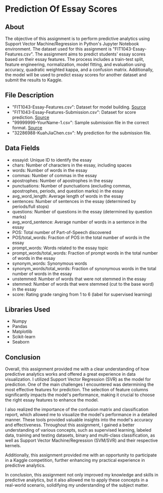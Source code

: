 # Prediction Of Essay Scores

## About
The objective of this assignment is to perform predictive analytics using Support Vector Machine/Regression in Python's Jupyter Notebook environment. The dataset used for this assignment is "FIT1043-Essay-Features.csv". The assignment aims to predict students' essay scores based on their essay features. The process includes a train-test split, feature engineering, normalization, model fitting, and evaluation using accuracy, quadratic weighted kappa, and a confusion matrix. Additionally, the model will be used to predict essay scores for another dataset and submit the results to Kaggle.

## File Description
- "FIT1043-Essay-Features.csv": Dataset for model building. [Source](https://www.kaggle.com/c/mum-fit1043-s1-2021/data)
- "FIT1043-Essay-Features-Submission.csv": Dataset for score prediction. [Source](https://www.kaggle.com/c/mum-fit1043-s1-2021/data)
- "99999999-YourName-1.csv": Sample submission file in the correct format. [Source](https://www.kaggle.com/c/mum-fit1043-s1-2021/data)
- "32286988-KuahJiaChen.csv": My prediction for the submission file.

## Data Fields
- essayid: Unique ID to identify the essay
- chars: Number of characters in the essay, including spaces
- words: Number of words in the essay
- commas: Number of commas in the essay
- apostrophes: Number of apostrophes in the essay
- punctuations: Number of punctuations (excluding commas, apostrophes, periods, and question marks) in the essay
- avg_word_length: Average length of words in the essay
- sentences: Number of sentences in the essay (determined by periods/full stops)
- questions: Number of questions in the essay (determined by question marks)
- avg_word_sentence: Average number of words in a sentence in the essay
- POS: Total number of Part-of-Speech discovered
- POS/total_words: Fraction of POS in the total number of words in the essay
- prompt_words: Words related to the essay topic
- prompt_words/total_words: Fraction of prompt words in the total number of words in the essay
- synonym_words: Synonymous words
- synonym_words/total_words: Fraction of synonymous words in the total number of words in the essay
- unstemmed: Number of words that were not stemmed in the essay
- stemmed: Number of words that were stemmed (cut to the base word) in the essay
- score: Rating grade ranging from 1 to 6 (label for supervised learning)

## Libraries Used
- Numpy
- Pandas
- Matplotlib
- Scikit-learn
- Seaborn

## Conclusion
Overall, this assignment provided me with a clear understanding of how predictive analytics works and offered a great experience in data visualization. I utilized Support Vector Regression (SVR) as the model for prediction. One of the main challenges I encountered was determining the most effective features for prediction. The selection of feature columns significantly impacts the model's performance, making it crucial to choose the right essay features to enhance the model.

I also realized the importance of the confusion matrix and classification report, which allowed me to visualize the model's performance in a detailed manner. These tools provided valuable insights into the model's accuracy and effectiveness. Throughout this assignment, I gained a better understanding of various concepts, such as supervised learning, labeled data, training and testing datasets, binary and multi-class classification, as well as Support Vector Machine/Regression (SVM/SVR) and their respective kernels.

Additionally, this assignment provided me with an opportunity to participate in a Kaggle competition, further enhancing my practical experience in predictive analytics.

In conclusion, this assignment not only improved my knowledge and skills in predictive analytics, but it also allowed me to apply these concepts in a real-world scenario, solidifying my understanding of the subject matter.